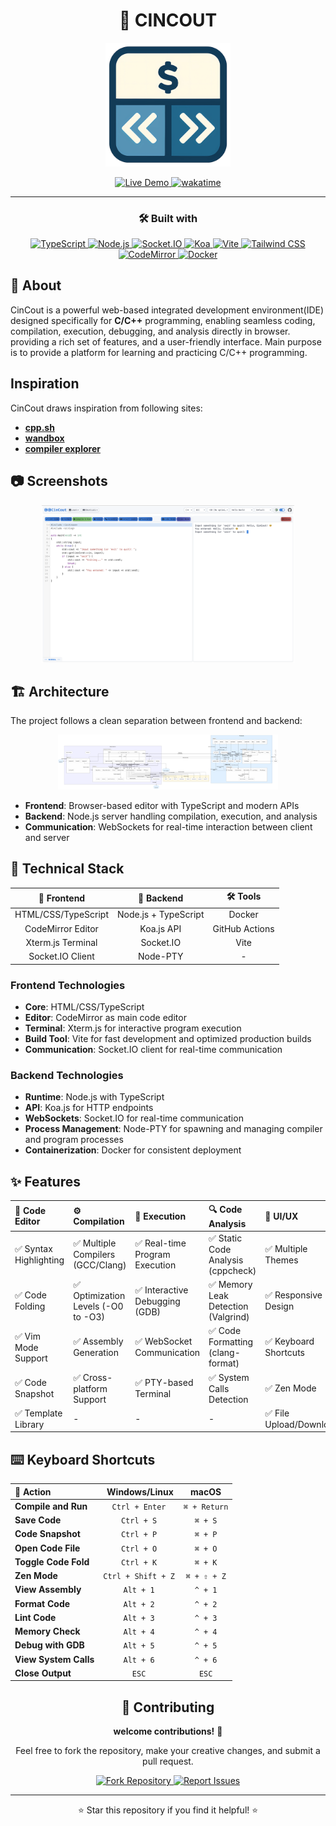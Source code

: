 <div align="center">

# 🎯 CINCOUT

<p align="center">
  <img src="frontend/assets/cincout.png" alt="CinCout Logo" width="200" />
</p>

<p align="center">
  <a href="https://cincout.fly.dev/">
    <img src="https://img.shields.io/badge/🌐_Live_Demo-Visit_Site-blue?" alt="Live Demo"/>
  </a>
  <a href="https://wakatime.com/badge/github/Pp3ng/CinCout">
    <img src="https://wakatime.com/badge/github/Pp3ng/CinCout.svg" alt="wakatime"/>
  </a>
</p>

---

### 🛠️ Built with

<p align="center">
  <a href="https://www.typescriptlang.org/">
    <img src="https://img.shields.io/badge/-TypeScript-3178C6?style=flat-square&logo=typescript&logoColor=white" alt="TypeScript"/>
  </a>
  <a href="https://nodejs.org/">
    <img src="https://img.shields.io/badge/-Node.js-339933?style=flat-square&logo=node.js&logoColor=white" alt="Node.js"/>
  </a>
  <a href="https://socket.io/">
    <img src="https://img.shields.io/badge/-Socket.IO-010101?style=flat-square&logo=socket.io&logoColor=white" alt="Socket.IO"/>
  </a>
  <a href="https://koajs.com/">
    <img src="https://img.shields.io/badge/-Koa-33333D?style=flat-square&logo=koa&logoColor=white" alt="Koa"/>
  </a>
  <a href="https://vitejs.dev/">
    <img src="https://img.shields.io/badge/-Vite-646CFF?style=flat-square&logo=vite&logoColor=white" alt="Vite"/>
  </a>
  <a href="https://tailwindcss.com/">
    <img src="https://img.shields.io/badge/-Tailwind_CSS-06B6D4?style=flat-square&logo=tailwindcss&logoColor=white" alt="Tailwind CSS"/>
  </a>
  <a href="https://codemirror.net/">
    <img src="https://img.shields.io/badge/-CodeMirror-d30707?style=flat-square&logo=codemirror&logoColor=white" alt="CodeMirror"/>
  </a>
  <a href="https://www.docker.com/">
    <img src="https://img.shields.io/badge/-Docker-2496ED?style=flat-square&logo=docker&logoColor=white" alt="Docker"/>
  </a>
</p>

</div>

## 📖 About

CinCout is a powerful web-based integrated development environment(IDE) designed specifically for **C/C++** programming, enabling seamless coding, compilation, execution, debugging, and analysis directly in browser. providing a rich set of features, and a user-friendly interface. Main purpose is to provide a platform for learning and practicing C/C++ programming.

## Inspiration

CinCout draws inspiration from following sites:

- **[cpp.sh](https://cpp.sh/)**
- **[wandbox](https://wandbox.org/)**
- **[compiler explorer](https://godbolt.org/)**

## 📷 Screenshots

<div align="center">
  <img src="README/sample.png" alt="CinCout Interface" width="80%"/>
</div>

## 🏗️ Architecture

The project follows a clean separation between frontend and backend:

<div align="center">
  <img src="README/Architecture.png" alt="Architecture Diagram" width="70%"/>
</div>

- **Frontend**: Browser-based editor with TypeScript and modern APIs
- **Backend**: Node.js server handling compilation, execution, and analysis
- **Communication**: WebSockets for real-time interaction between client and server

## 🔧 Technical Stack

<div align="center">

|   🎨 **Frontend**   |    🔧 **Backend**    |  🛠️ **Tools**  |
| :-----------------: | :------------------: | :------------: |
| HTML/CSS/TypeScript | Node.js + TypeScript |     Docker     |
|  CodeMirror Editor  |      Koa.js API      | GitHub Actions |
|  Xterm.js Terminal  |      Socket.IO       |      Vite      |
|  Socket.IO Client   |       Node-PTY       |       -        |

</div>

### Frontend Technologies

- **Core**: HTML/CSS/TypeScript
- **Editor**: CodeMirror as main code editor
- **Terminal**: Xterm.js for interactive program execution
- **Build Tool**: Vite for fast development and optimized production builds
- **Communication**: Socket.IO client for real-time communication

### Backend Technologies

- **Runtime**: Node.js with TypeScript
- **API**: Koa.js for HTTP endpoints
- **WebSockets**: Socket.IO for real-time communication
- **Process Management**: Node-PTY for spawning and managing compiler and program processes
- **Containerization**: Docker for consistent deployment

## ✨ Features

<div align="center">

| 🎨 **Code Editor**     | ⚙️ **Compilation**                  | 🚀 **Execution**               | 🔍 **Code Analysis**                | 🎯 **UI/UX**            |
| :--------------------- | :---------------------------------- | :----------------------------- | :---------------------------------- | :---------------------- |
| ✅ Syntax Highlighting | ✅ Multiple Compilers (GCC/Clang)   | ✅ Real-time Program Execution | ✅ Static Code Analysis (cppcheck)  | ✅ Multiple Themes      |
| ✅ Code Folding        | ✅ Optimization Levels (-O0 to -O3) | ✅ Interactive Debugging (GDB) | ✅ Memory Leak Detection (Valgrind) | ✅ Responsive Design    |
| ✅ Vim Mode Support    | ✅ Assembly Generation              | ✅ WebSocket Communication     | ✅ Code Formatting (clang-format)   | ✅ Keyboard Shortcuts   |
| ✅ Code Snapshot       | ✅ Cross-platform Support           | ✅ PTY-based Terminal          | ✅ System Calls Detection           | ✅ Zen Mode             |
| ✅ Template Library    | -                                   | -                              | -                                   | ✅ File Upload/Download |

</div>

## ⌨️ Keyboard Shortcuts

<div align="center">

| 🎯 **Action**         | ️ **Windows/Linux** |  **macOS**   |
| :-------------------- | :-----------------: | :----------: |
| **Compile and Run**   |   `Ctrl + Enter`    | `⌘ + Return` |
| **Save Code**         |     `Ctrl + S`      |   `⌘ + S`    |
| **Code Snapshot**     |     `Ctrl + P`      |   `⌘ + P`    |
| **Open Code File**    |     `Ctrl + O`      |   `⌘ + O`    |
| **Toggle Code Fold**  |     `Ctrl + K`      |   `⌘ + K`    |
| **Zen Mode**          | `Ctrl + Shift + Z`  | `⌘ + ⇧ + Z`  |
| **View Assembly**     |      `Alt + 1`      |   `^ + 1`    |
| **Format Code**       |      `Alt + 2`      |   `^ + 2`    |
| **Lint Code**         |      `Alt + 3`      |   `^ + 3`    |
| **Memory Check**      |      `Alt + 4`      |   `^ + 4`    |
| **Debug with GDB**    |      `Alt + 5`      |   `^ + 5`    |
| **View System Calls** |      `Alt + 6`      |   `^ + 6`    |
| **Close Output**      |        `ESC`        |    `ESC`     |

## 🤝 Contributing

<div align="center">

**welcome contributions!** 🎉

Feel free to fork the repository, make your creative changes, and submit a pull request.

<p>
  <a href="https://github.com/Pp3ng/CinCout/fork">
    <img src="https://img.shields.io/badge/🍴_Fork-Repository-orange" alt="Fork Repository"/>
  </a>
  <a href="https://github.com/Pp3ng/CinCout/issues">
    <img src="https://img.shields.io/badge/🐛_Report-Issues-red" alt="Report Issues"/>
  </a>
</p>

</div>

---

<div align="center">
⭐ Star this repository if you find it helpful! ⭐
</div>
